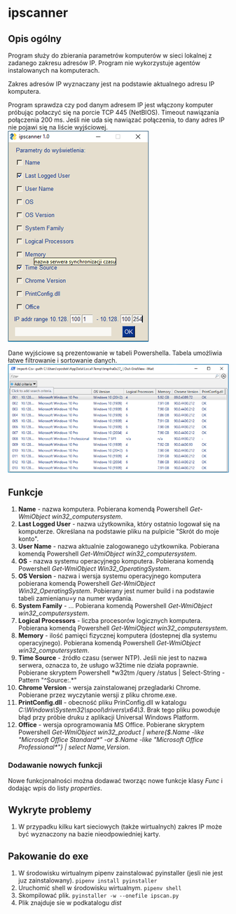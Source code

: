 # ipscanner

## Opis ogólny
Program służy do zbierania parametrów komputerów w sieci lokalnej z zadanego zakresu adresów IP. Program nie wykorzystuje agentów instalowanych na komputerach.

Zakres adresów IP wyznaczany jest na podstawie aktualnego adresu IP komputera.

Program sprawdza czy pod danym adresem IP jest włączony komputer próbując połaczyć się na porcie TCP 445 (NetBIOS). Timeout nawiązania połączenia 200 ms. Jeśli nie uda się nawiązać połączenia, to dany adres IP nie pojawi się na liście wyjściowej.
![start](ipscan.png)

Dane wyjściowe są prezentowanie w tabeli Powershella. Tabela umożliwia łatwe filtrowanie i sortowanie danych.
![tabela](ipscan2.PNG)

## Funkcje
1. **Name** - nazwa komputera. Pobierana komendą Powershell *Get-WmiObject win32_computersystem*.
1. **Last Logged User** - nazwa użytkownika, który ostatnio logował się na komputerze. Określana na podstawie pliku na pulpicie "Skrót do moje konto".
1. **User Name** - nazwa aktualnie zalogowanego użytkownika. Pobierana komendą Powershell *Get-WmiObject win32_computersystem*.
1. **OS** - nazwa systemu operacyjnego komputera. Pobierana komendą Powershell *Get-WmiObject Win32_OperatingSystem*.
1. **OS Version** - nazwa i wersja systemu operacyjnego komputera pobierana komendą Powershell *Get-WmiObject Win32_OperatingSystem*. Pobierany jest numer build i na podstawie tabeli zamienianu=y na numer wydania.
1. **System Family** - ... Pobierana komendą Powershell *Get-WmiObject win32_computersystem*.
1. **Logical Processors** - liczba procesorów logicznych komputera. Pobierana komendą Powershell *Get-WmiObject win32_computersystem*.
1. **Memory** - ilość pamięci fizycznej komputera (dostepnej dla systemu operacyjnego). Pobierana komendą Powershell *Get-WmiObject win32_computersystem*.
1. **Time Source** - źródło czasu (serwer NTP). Jeśli nie jest to nazwa serwera, oznacza to, że usługo w32time nie działa poprawnie. Pobierane skryptem Powershell *w32tm /query /status | Select-String -Pattern "^Source:.\*"
1. **Chrome Version** - wersja zainstalowanej przegladarki Chrome. Pobierane przez wyczytanie wersji z pliku chrome.exe. 
1. **PrintConfig.dll** - obecność pliku PrinConfig.dll w katalogu *C:\Windows\System32\spool\drivers\x64\3*. Brak tego pliku powoduje błąd przy próbie druku z aplikacji Universal Windows Platform.
1. **Office**  - wersja oprogramowania MS Office. Pobierane skryptem Powershell *Get-WmiObject win32_product | where{$_.Name -like "Microsoft Office Standard\*" -or $_.Name -like "Microsoft Office Professional\*"} | select Name,Version*.

### Dodawanie nowych funkcji
Nowe funkcjonalności można dodawać tworząc nowe funkcje klasy *Func* i dodając wpis do listy *properties*.

## Wykryte problemy
1. W przypadku kilku kart sieciowych (także wirtualnych) zakres IP może być wyznaczony na bazie nieodpowiedniej karty.

## Pakowanie do exe
1. W środowisku wirtualnym pipenv zainstalować pyinstaller (jesli nie jest juz zainstalowany).
`pipenv install pyinstaller`
1. Uruchomić shell w środowisku wirtualnym.
`pipenv shell`
1. Skompilować plik.
`pyinstaller -w --onefile ipscan.py`
1. Plik znajduje sie w podkatalogu *dist*
